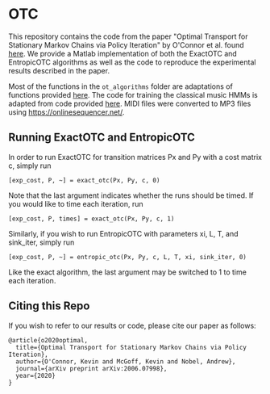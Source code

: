 # OTC

This repository contains the code from the paper "Optimal Transport for Stationary Markov Chains via Policy Iteration" by O'Connor et al. found [here](https://arxiv.org/abs/2006.07998). We provide a Matlab implementation of both the ExactOTC and EntropicOTC algorithms as well as the code to reproduce the experimental results described in the paper.

Most of the functions in the `ot_algorithms` folder are adaptations of functions provided [here](https://github.com/JasonAltschuler/OptimalTransportNIPS17). The code for training the classical music HMMs is adapted from code provided [here](https://github.com/aky4wn/Classical-Music-Composition-Using-State-Space-Models). MIDI files were converted to MP3 files using https://onlinesequencer.net/.


## Running ExactOTC and EntropicOTC
In order to run ExactOTC for transition matrices Px and Py with a cost matrix c, simply run

```
[exp_cost, P, ~] = exact_otc(Px, Py, c, 0)
```

Note that the last argument indicates whether the runs should be timed. If you would like to time each iteration, run

```
[exp_cost, P, times] = exact_otc(Px, Py, c, 1)
```

Similarly, if you wish to run EntropicOTC with parameters xi, L, T, and sink_iter, simply run

```
[exp_cost, P, ~] = entropic_otc(Px, Py, c, L, T, xi, sink_iter, 0)
```

Like the exact algorithm, the last argument may be switched to 1 to time each iteration.

## Citing this Repo
If you wish to refer to our results or code, please cite our paper as follows:
```
@article{o2020optimal,
  title={Optimal Transport for Stationary Markov Chains via Policy Iteration},
  author={O'Connor, Kevin and McGoff, Kevin and Nobel, Andrew},
  journal={arXiv preprint arXiv:2006.07998},
  year={2020}
}
```
